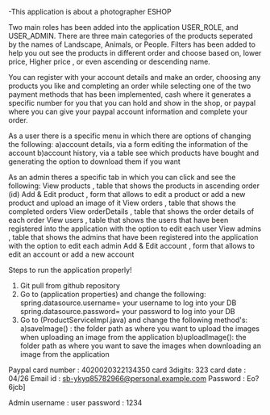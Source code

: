 -This application is about a photographer ESHOP
	
 Two main roles has been added into the application USER_ROLE, and USER_ADMIN.
 There are three main categories of the products seperated by the names of Landscape, Animals, or People.
 Filters has been added to help you out see the products in different order and choose based on,
 lower price, Higher price , or even ascending or descending name.
 
 You can register with your account details and make an order,
 choosing any products you like and completing an order while selecting one of the two payment methods that has been implemented,
 cash where it generates a specific number for you that you can hold and show in the shop,
 or paypal where you can give your paypal account information and complete your order.
 
 As a user there is a specific menu in which there are options of changing the following:
 a)account details, via a form editing the information of the account
 b)account history, via a table see which products have bought and generating the option to download them if you want
 
 As an admin theres a specific tab in which you can click and see the following:
 View products       , table that shows the products in ascending order (id)
 Add & Edit product  , form that allows to edit a product or add a new product and upload an image of it
 View orders         , table that shows the completed orders 
 View orderDetails   , table that shows the order details of each order
 View users          , table that shows the users that have been registered into the application with the option to edit each user
 View admins         , table that shows the admins that have been registered into the application with the option to edit each admin
 Add & Edit account  , form that allows to edit an account or add a new account
 














Steps to run the application properly!

1) Git pull from github repository
2) Go to (application properties) and change the following:
	spring.datasource.username= your username to log into your DB
	spring.datasource.password= your password to log into your DB
3) Go to (ProductServiceImpl.java) and change the following method's:
	a)saveImage()  : the folder path as where you want to upload the images when uploading an image from the application
	b)uploadImage(): the folder path as where you want to save the images when downloading an image from the application
	



Paypal
	card number : 4020020322134350
	card 3digits: 323
	card date   : 04/26
	Email id    : sb-ykyq85782966@personal.example.com
	Password    : Eo?6jcb]
	
Admin
	username    : user
	password	: 1234	